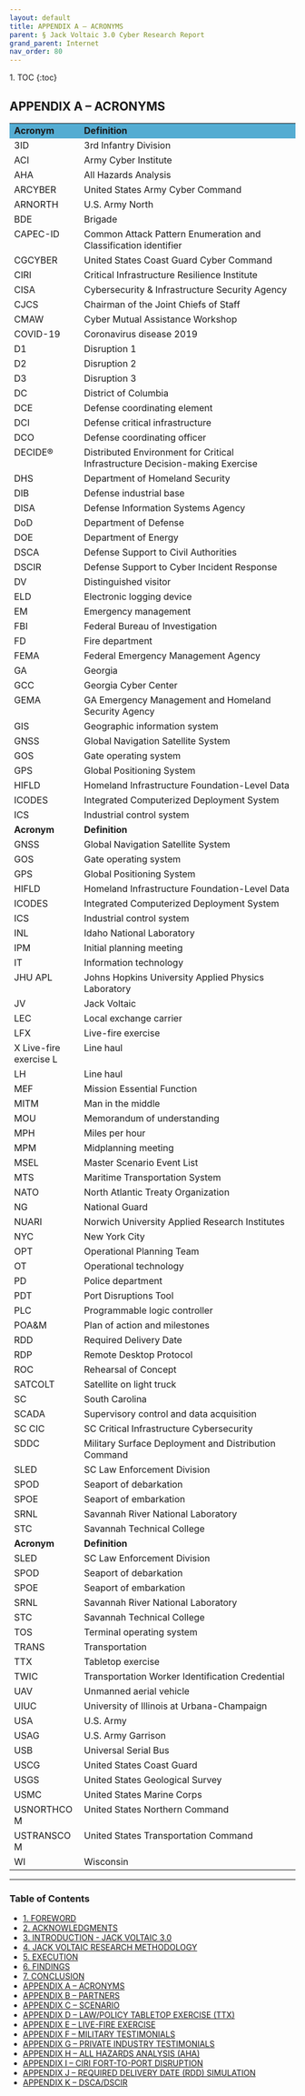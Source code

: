 ```yaml
---
layout: default
title: APPENDIX A – ACRONYMS  
parent: § Jack Voltaic 3.0 Cyber Research Report 
grand_parent: Internet
nav_order: 80 
---
```

<style>
.dont-break-out {
  /* These are technically the same, but use both */
  overflow-wrap: break-word;
  word-wrap: break-word;

  -ms-word-break: break-all;
  /* This is the dangerous one in WebKit, as it breaks things wherever */
  word-break: break-all;
  /* Instead use this non-standard one: */
  word-break: break-word;
}
</style>

<div class="dont-break-out" markdown="1">
1. TOC
{:toc}

## APPENDIX A – ACRONYMS

<table cellpadding="0" cellspacing="0">
	<tbody>
		<tr>
			<td style="background-color: rgb(84, 172, 210);" valign="top"><strong>Acronym</strong>
				<br>
			</td>
			<td style="background-color: rgb(84, 172, 210);" valign="top"><strong>Definition</strong>
				<br>
			</td>
		</tr>
		<tr>
			<td valign="top">3ID
				<br>
			</td>
			<td valign="top">3rd Infantry Division
				<br>
			</td>
		</tr>
		<tr>
			<td valign="top">ACI
				<br>
			</td>
			<td valign="top">Army Cyber Institute
				<br>
			</td>
		</tr>
		<tr>
			<td valign="top">AHA
				<br>
			</td>
			<td valign="top">All Hazards Analysis
				<br>
			</td>
		</tr>
		<tr>
			<td valign="top">ARCYBER
				<br>
			</td>
			<td valign="top">United States Army Cyber Command
				<br>
			</td>
		</tr>
		<tr>
			<td valign="top">ARNORTH
				<br>
			</td>
			<td valign="top">U.S. Army North
				<br>
			</td>
		</tr>
		<tr>
			<td valign="top">BDE
				<br>
			</td>
			<td valign="top">Brigade
				<br>
			</td>
		</tr>
		<tr>
			<td valign="top">CAPEC-ID
				<br>
			</td>
			<td valign="top">Common Attack Pattern Enumeration and Classification identifier
				<br>
			</td>
		</tr>
		<tr>
			<td valign="top">CGCYBER
				<br>
			</td>
			<td valign="top">United States Coast Guard Cyber Command
				<br>
			</td>
		</tr>
		<tr>
			<td valign="top">CIRI
				<br>
			</td>
			<td valign="top">Critical Infrastructure Resilience Institute
				<br>
			</td>
		</tr>
		<tr>
			<td valign="top">CISA
				<br>
			</td>
			<td valign="top">Cybersecurity &amp; Infrastructure Security Agency
				<br>
			</td>
		</tr>
		<tr>
			<td valign="top">CJCS
				<br>
			</td>
			<td valign="top">Chairman of the Joint Chiefs of Staff
				<br>
			</td>
		</tr>
		<tr>
			<td valign="top">CMAW
				<br>
			</td>
			<td valign="top">Cyber Mutual Assistance Workshop
				<br>
			</td>
		</tr>
		<tr>
			<td valign="top">COVID-19
				<br>
			</td>
			<td valign="top">Coronavirus disease 2019
				<br>
			</td>
		</tr>
		<tr>
			<td valign="top">D1
				<br>
			</td>
			<td valign="top">Disruption 1
				<br>
			</td>
		</tr>
		<tr>
			<td valign="top">D2
				<br>
			</td>
			<td valign="top">Disruption 2
				<br>
			</td>
		</tr>
		<tr>
			<td valign="top">D3
				<br>
			</td>
			<td valign="top">Disruption 3
				<br>
			</td>
		</tr>
		<tr>
			<td valign="top">DC
				<br>
			</td>
			<td valign="top">District of Columbia
				<br>
			</td>
		</tr>
		<tr>
			<td valign="top">DCE
				<br>
			</td>
			<td valign="top">Defense coordinating element
				<br>
			</td>
		</tr>
		<tr>
			<td valign="top">DCI
				<br>
			</td>
			<td valign="top">Defense critical infrastructure
				<br>
			</td>
		</tr>
		<tr>
			<td valign="top">DCO
				<br>
			</td>
			<td valign="top">Defense coordinating officer
				<br>
			</td>
		</tr>
		<tr>
			<td valign="top">DECIDE&reg;
				<br>
			</td>
			<td valign="top">Distributed Environment for Critical Infrastructure Decision-making Exercise
				<br>
			</td>
		</tr>
		<tr>
			<td valign="top">DHS
				<br>
			</td>
			<td valign="top">Department of Homeland Security
				<br>
			</td>
		</tr>
		<tr>
			<td valign="top">DIB
				<br>
			</td>
			<td valign="top">Defense industrial base
				<br>
			</td>
		</tr>
		<tr>
			<td valign="top">DISA
				<br>
			</td>
			<td valign="top">Defense Information Systems Agency
				<br>
			</td>
		</tr>
		<tr>
			<td valign="top">DoD
				<br>
			</td>
			<td valign="top">Department of Defense
				<br>
			</td>
		</tr>
		<tr>
			<td valign="top">DOE
				<br>
			</td>
			<td valign="top">Department of Energy
				<br>
			</td>
		</tr>
		<tr>
			<td valign="top">DSCA
				<br>
			</td>
			<td valign="top">Defense Support to Civil Authorities
				<br>
			</td>
		</tr>
		<tr>
			<td valign="top">DSCIR
				<br>
			</td>
			<td valign="top">Defense Support to Cyber Incident Response
				<br>
			</td>
		</tr>
		<tr>
			<td valign="top">DV
				<br>
			</td>
			<td valign="top">Distinguished visitor
				<br>
			</td>
		</tr>
		<tr>
			<td valign="top">ELD
				<br>
			</td>
			<td valign="top">Electronic logging device
				<br>
			</td>
		</tr>
		<tr>
			<td valign="top">EM
				<br>
			</td>
			<td valign="top">Emergency management
				<br>
			</td>
		</tr>
		<tr>
			<td valign="top">FBI
				<br>
			</td>
			<td valign="top">Federal Bureau of Investigation
				<br>
			</td>
		</tr>
		<tr>
			<td valign="top">FD
				<br>
			</td>
			<td valign="top">Fire department
				<br>
			</td>
		</tr>
		<tr>
			<td valign="top">FEMA
				<br>
			</td>
			<td valign="top">Federal Emergency Management Agency
				<br>
			</td>
		</tr>
		<tr>
			<td valign="top">GA
				<br>
			</td>
			<td valign="top">Georgia
				<br>
			</td>
		</tr>
		<tr>
			<td valign="top">GCC
				<br>
			</td>
			<td valign="top">Georgia Cyber Center
				<br>
			</td>
		</tr>
		<tr>
			<td valign="top">GEMA
				<br>
			</td>
			<td valign="top">GA Emergency Management and Homeland Security Agency
				<br>
			</td>
		</tr>
		<tr>
			<td valign="top">GIS
				<br>
			</td>
			<td valign="top">Geographic information system
				<br>
			</td>
		</tr>
		<tr>
			<td valign="top">GNSS
				<br>
			</td>
			<td valign="top">Global Navigation Satellite System
				<br>
			</td>
		</tr>
		<tr>
			<td valign="top">GOS
				<br>
			</td>
			<td valign="top">Gate operating system
				<br>
			</td>
		</tr>
		<tr>
			<td valign="top">GPS
				<br>
			</td>
			<td valign="top">Global Positioning System
				<br>
			</td>
		</tr>
		<tr>
			<td valign="top">HIFLD
				<br>
			</td>
			<td valign="top">Homeland Infrastructure Foundation-Level Data
				<br>
			</td>
		</tr>
		<tr>
			<td valign="top">ICODES
				<br>
			</td>
			<td valign="top">Integrated Computerized Deployment System
				<br>
			</td>
		</tr>
		<tr>
			<td valign="top">ICS
				<br>
			</td>
			<td valign="top">Industrial control system
				<br>
			</td>
		</tr>
		<tr>
			<td valign="top"><strong>Acronym</strong>
				<br>
			</td>
			<td valign="top"><strong>Definition</strong>
				<br>
			</td>
		</tr>
		<tr>
			<td valign="top">GNSS
				<br>
			</td>
			<td valign="top">Global Navigation Satellite System
				<br>
			</td>
		</tr>
		<tr>
			<td valign="top">GOS
				<br>
			</td>
			<td valign="top">Gate operating system
				<br>
			</td>
		</tr>
		<tr>
			<td valign="top">GPS
				<br>
			</td>
			<td valign="top">Global Positioning System
				<br>
			</td>
		</tr>
		<tr>
			<td valign="top">HIFLD
				<br>
			</td>
			<td valign="top">Homeland Infrastructure Foundation-Level Data
				<br>
			</td>
		</tr>
		<tr>
			<td valign="top">ICODES
				<br>
			</td>
			<td valign="top">Integrated Computerized Deployment System
				<br>
			</td>
		</tr>
		<tr>
			<td valign="top">ICS
				<br>
			</td>
			<td valign="top">Industrial control system
				<br>
			</td>
		</tr>
		<tr>
			<td valign="top">INL
				<br>
			</td>
			<td valign="top">Idaho National Laboratory
				<br>
			</td>
		</tr>
		<tr>
			<td valign="top">IPM
				<br>
			</td>
			<td valign="top">Initial planning meeting
				<br>
			</td>
		</tr>
		<tr>
			<td valign="top">IT
				<br>
			</td>
			<td valign="top">Information technology
				<br>
			</td>
		</tr>
		<tr>
			<td valign="top">JHU APL
				<br>
			</td>
			<td valign="top">Johns Hopkins University Applied Physics Laboratory
				<br>
			</td>
		</tr>
		<tr>
			<td valign="top">JV
				<br>
			</td>
			<td valign="top">Jack Voltaic
				<br>
			</td>
		</tr>
		<tr>
			<td valign="top">LEC
				<br>
			</td>
			<td valign="top">Local exchange carrier
				<br>
			</td>
		</tr>
		<tr>
			<td valign="top">LFX
				<br>
			</td>
			<td valign="top">Live-fire exercise
				<br>
			</td>
		</tr>
		<tr>
			<td valign="top">X Live-fire exercise L
				<br>
			</td>
			<td valign="top">Line haul
				<br>
			</td>
		</tr>
		<tr>
			<td valign="top">LH
				<br>
			</td>
			<td valign="top">Line haul
				<br>
			</td>
		</tr>
		<tr>
			<td valign="top">MEF
				<br>
			</td>
			<td valign="top">Mission Essential Function
				<br>
			</td>
		</tr>
		<tr>
			<td valign="top">MITM
				<br>
			</td>
			<td valign="top">Man in the middle
				<br>
			</td>
		</tr>
		<tr>
			<td valign="top">MOU
				<br>
			</td>
			<td valign="top">Memorandum of understanding
				<br>
			</td>
		</tr>
		<tr>
			<td valign="top">MPH
				<br>
			</td>
			<td valign="top">Miles per hour
				<br>
			</td>
		</tr>
		<tr>
			<td valign="top">MPM
				<br>
			</td>
			<td valign="top">Midplanning meeting
				<br>
			</td>
		</tr>
		<tr>
			<td valign="top">MSEL
				<br>
			</td>
			<td valign="top">Master Scenario Event List
				<br>
			</td>
		</tr>
		<tr>
			<td valign="top">MTS
				<br>
			</td>
			<td valign="top">Maritime Transportation System
				<br>
			</td>
		</tr>
		<tr>
			<td valign="top">NATO
				<br>
			</td>
			<td valign="top">North Atlantic Treaty Organization
				<br>
			</td>
		</tr>
		<tr>
			<td valign="top">NG
				<br>
			</td>
			<td valign="top">National Guard
				<br>
			</td>
		</tr>
		<tr>
			<td valign="top">NUARI
				<br>
			</td>
			<td valign="top">Norwich University Applied Research Institutes
				<br>
			</td>
		</tr>
		<tr>
			<td valign="top">NYC
				<br>
			</td>
			<td valign="top">New York City
				<br>
			</td>
		</tr>
		<tr>
			<td valign="top">OPT
				<br>
			</td>
			<td valign="top">Operational Planning Team
				<br>
			</td>
		</tr>
		<tr>
			<td valign="top">OT
				<br>
			</td>
			<td valign="top">Operational technology
				<br>
			</td>
		</tr>
		<tr>
			<td valign="top">PD
				<br>
			</td>
			<td valign="top">Police department
				<br>
			</td>
		</tr>
		<tr>
			<td valign="top">PDT
				<br>
			</td>
			<td valign="top">Port Disruptions Tool
				<br>
			</td>
		</tr>
		<tr>
			<td valign="top">PLC
				<br>
			</td>
			<td valign="top">Programmable logic controller
				<br>
			</td>
		</tr>
		<tr>
			<td valign="top">POA&amp;M
				<br>
			</td>
			<td valign="top">Plan of action and milestones
				<br>
			</td>
		</tr>
		<tr>
			<td valign="top">RDD
				<br>
			</td>
			<td valign="top">Required Delivery Date
				<br>
			</td>
		</tr>
		<tr>
			<td valign="top">RDP
				<br>
			</td>
			<td valign="top">Remote Desktop Protocol
				<br>
			</td>
		</tr>
		<tr>
			<td valign="top">ROC
				<br>
			</td>
			<td valign="top">Rehearsal of Concept
				<br>
			</td>
		</tr>
		<tr>
			<td valign="top">SATCOLT
				<br>
			</td>
			<td valign="top">Satellite on light truck
				<br>
			</td>
		</tr>
		<tr>
			<td valign="top">SC
				<br>
			</td>
			<td valign="top">South Carolina
				<br>
			</td>
		</tr>
		<tr>
			<td valign="top">SCADA
				<br>
			</td>
			<td valign="top">Supervisory control and data acquisition
				<br>
			</td>
		</tr>
		<tr>
			<td valign="top">SC CIC
				<br>
			</td>
			<td valign="top">SC Critical Infrastructure Cybersecurity
				<br>
			</td>
		</tr>
		<tr>
			<td valign="top">SDDC
				<br>
			</td>
			<td valign="top">Military Surface Deployment and Distribution Command
				<br>
			</td>
		</tr>
		<tr>
			<td valign="top">SLED
				<br>
			</td>
			<td valign="top">SC Law Enforcement Division
				<br>
			</td>
		</tr>
		<tr>
			<td valign="top">SPOD
				<br>
			</td>
			<td valign="top">Seaport of debarkation
				<br>
			</td>
		</tr>
		<tr>
			<td valign="top">SPOE
				<br>
			</td>
			<td valign="top">Seaport of embarkation
				<br>
			</td>
		</tr>
		<tr>
			<td valign="top">SRNL
				<br>
			</td>
			<td valign="top">Savannah River National Laboratory
				<br>
			</td>
		</tr>
		<tr>
			<td valign="top">STC
				<br>
			</td>
			<td valign="top">Savannah Technical College
				<br>
			</td>
		</tr>
		<tr>
			<td valign="top"><strong>Acronym</strong>
				<br>
			</td>
			<td valign="top"><strong>Definition</strong>
				<br>
			</td>
		</tr>
		<tr>
			<td valign="top">SLED
				<br>
			</td>
			<td valign="top">SC Law Enforcement Division
				<br>
			</td>
		</tr>
		<tr>
			<td valign="top">SPOD
				<br>
			</td>
			<td valign="top">Seaport of debarkation
				<br>
			</td>
		</tr>
		<tr>
			<td valign="top">SPOE
				<br>
			</td>
			<td valign="top">Seaport of embarkation
				<br>
			</td>
		</tr>
		<tr>
			<td valign="top">SRNL
				<br>
			</td>
			<td valign="top">Savannah River National Laboratory
				<br>
			</td>
		</tr>
		<tr>
			<td valign="top">STC
				<br>
			</td>
			<td valign="top">Savannah Technical College
				<br>
			</td>
		</tr>
		<tr>
			<td valign="top">TOS
				<br>
			</td>
			<td valign="top">Terminal operating system
				<br>
			</td>
		</tr>
		<tr>
			<td valign="top">TRANS
				<br>
			</td>
			<td valign="top">Transportation
				<br>
			</td>
		</tr>
		<tr>
			<td valign="top">TTX
				<br>
			</td>
			<td valign="top">Tabletop exercise
				<br>
			</td>
		</tr>
		<tr>
			<td valign="top">TWIC
				<br>
			</td>
			<td valign="top">Transportation Worker Identification Credential
				<br>
			</td>
		</tr>
		<tr>
			<td valign="top">UAV
				<br>
			</td>
			<td valign="top">Unmanned aerial vehicle
				<br>
			</td>
		</tr>
		<tr>
			<td valign="top">UIUC
				<br>
			</td>
			<td valign="top">University of Illinois at Urbana-Champaign
				<br>
			</td>
		</tr>
		<tr>
			<td valign="top">USA
				<br>
			</td>
			<td valign="top">U.S. Army
				<br>
			</td>
		</tr>
		<tr>
			<td valign="top">USAG
				<br>
			</td>
			<td valign="top">U.S. Army Garrison
				<br>
			</td>
		</tr>
		<tr>
			<td valign="top">USB
				<br>
			</td>
			<td valign="top">Universal Serial Bus
				<br>
			</td>
		</tr>
		<tr>
			<td valign="top">USCG
				<br>
			</td>
			<td valign="top">United States Coast Guard
				<br>
			</td>
		</tr>
		<tr>
			<td valign="top">USGS
				<br>
			</td>
			<td valign="top">United States Geological Survey
				<br>
			</td>
		</tr>
		<tr>
			<td valign="top">USMC
				<br>
			</td>
			<td valign="top">United States Marine Corps
				<br>
			</td>
		</tr>
		<tr>
			<td valign="top">USNORTHCOM
				<br>
			</td>
			<td valign="top">United States Northern Command
				<br>
			</td>
		</tr>
		<tr>
			<td valign="top">USTRANSCOM
				<br>
			</td>
			<td valign="top">United States Transportation Command
				<br>
			</td>
		</tr>
		<tr>
			<td valign="top">WI
				<br>
			</td>
			<td valign="top">Wisconsin
				<br>
			</td>
		</tr>
	</tbody>
</table>


***

### Table of Contents

<ul><li> <a href="/docs/internet/jack-voltaic-3-0-cyber-research-report-1/">1. FOREWORD</a></li><li> <a href="/docs/internet/jack-voltaic-3-0-cyber-research-report-2/">2. ACKNOWLEDGMENTS</a></li><li> <a href="/docs/internet/jack-voltaic-3-0-cyber-research-report-3/">3. INTRODUCTION - JACK VOLTAIC 3.0</a></li><li> <a href="/docs/internet/jack-voltaic-3-0-cyber-research-report-4/">4. JACK VOLTAIC RESEARCH METHODOLOGY</a></li><li> <a href="/docs/internet/jack-voltaic-3-0-cyber-research-report-5/">5. EXECUTION</a></li><li> <a href="/docs/internet/jack-voltaic-3-0-cyber-research-report-6/">6. FINDINGS</a></li><li> <a href="/docs/internet/jack-voltaic-3-0-cyber-research-report-7/">7. CONCLUSION</a></li><li> <a href="/docs/internet/jack-voltaic-3-0-cyber-research-report-8/">APPENDIX A – ACRONYMS</a></li><li> <a href="/docs/internet/jack-voltaic-3-0-cyber-research-report-9/">APPENDIX B – PARTNERS</a></li><li> <a href="/docs/internet/jack-voltaic-3-0-cyber-research-report-10/">APPENDIX C – SCENARIO</a></li><li> <a href="/docs/internet/jack-voltaic-3-0-cyber-research-report-11/">APPENDIX D – LAW/POLICY TABLETOP EXERCISE (TTX)</a></li><li> <a href="/docs/internet/jack-voltaic-3-0-cyber-research-report-12/">APPENDIX E – LIVE-FIRE EXERCISE</a></li><li> <a href="/docs/internet/jack-voltaic-3-0-cyber-research-report-13/">APPENDIX F – MILITARY TESTIMONIALS</a></li><li> <a href="/docs/internet/jack-voltaic-3-0-cyber-research-report-14/">APPENDIX G – PRIVATE INDUSTRY TESTIMONIALS</a></li><li> <a href="/docs/internet/jack-voltaic-3-0-cyber-research-report-15/">APPENDIX H – ALL HAZARDS ANALYSIS (AHA)</a></li><li> <a href="/docs/internet/jack-voltaic-3-0-cyber-research-report-16/">APPENDIX I – CIRI FORT-TO-PORT DISRUPTION</a></li><li> <a href="/docs/internet/jack-voltaic-3-0-cyber-research-report-17/">APPENDIX J – REQUIRED DELIVERY DATE (RDD) SIMULATION</a></li><li> <a href="/docs/internet/jack-voltaic-3-0-cyber-research-report-18/">APPENDIX K – DSCA/DSCIR</a></li></ul>
</div>
